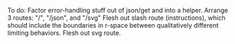 To do:
Factor error-handling stuff out of json/get and into a helper.
Arrange 3 routes: "/", "/json", and "/svg"
Flesh out slash route (instructions), which should include the boundaries in r-space between qualitatively different limiting behaviors.
Flesh out svg route.

